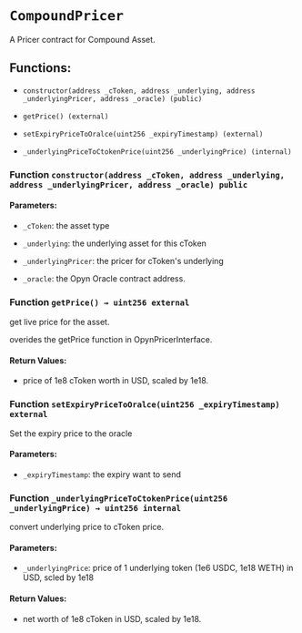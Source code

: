 # `CompoundPricer`

A Pricer contract for Compound Asset.

## Functions:

- `constructor(address _cToken, address _underlying, address _underlyingPricer, address _oracle) (public)`

- `getPrice() (external)`

- `setExpiryPriceToOralce(uint256 _expiryTimestamp) (external)`

- `_underlyingPriceToCtokenPrice(uint256 _underlyingPrice) (internal)`

### Function `constructor(address _cToken, address _underlying, address _underlyingPricer, address _oracle) public`

#### Parameters:

- `_cToken`: the asset type

- `_underlying`: the underlying asset for this cToken

- `_underlyingPricer`: the pricer for cToken's underlying

- `_oracle`: the Opyn Oracle contract address.

### Function `getPrice() → uint256 external`

get live price for the asset.

overides the getPrice function in OpynPricerInterface.

#### Return Values:

- price of 1e8 cToken worth in USD, scaled by 1e18.

### Function `setExpiryPriceToOralce(uint256 _expiryTimestamp) external`

Set the expiry price to the oracle

#### Parameters:

- `_expiryTimestamp`: the expiry want to send

### Function `_underlyingPriceToCtokenPrice(uint256 _underlyingPrice) → uint256 internal`

convert underlying price to cToken price.

#### Parameters:

- `_underlyingPrice`: price of 1 underlying token (1e6 USDC, 1e18 WETH) in USD, scled by 1e18

#### Return Values:

- net worth of 1e8 cToken in USD, scaled by 1e18.
